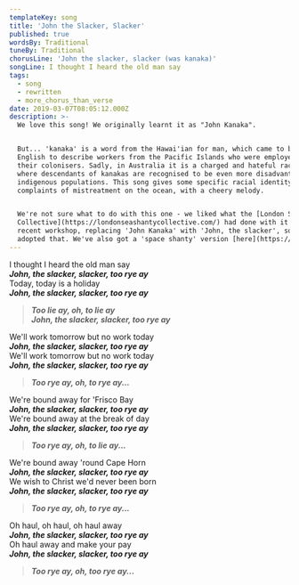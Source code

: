 ```yaml
---
templateKey: song
title: 'John the Slacker, Slacker'
published: true
wordsBy: Traditional
tuneBy: Traditional
chorusLine: 'John the slacker, slacker (was kanaka)'
songLine: I thought I heard the old man say
tags:
  - song
  - rewritten
  - more_chorus_than_verse
date: 2019-03-07T08:05:12.000Z
description: >-
  We love this song! We originally learnt it as "John Kanaka".


  But... 'kanaka' is a word from the Hawai'ian for man, which came to be used in
  English to describe workers from the Pacific Islands who were employed by
  their colonisers. Sadly, in Australia it is a charged and hateful racist term,
  where descendants of kanakas are recognised to be even more disadvantaged than
  indigenous populations. This song gives some specific racial identity to
  complaints of mistreatment on the ocean, with a cheery melody.


  We're not sure what to do with this one - we liked what the [London Sea Shanty
  Collective](https://londonseashantycollective.com/) had done with it at a
  recent workshop, replacing 'John Kanaka' with 'John, the slacker', so we've
  adopted that. We've also got a 'space shanty' version [here](https://www.auntieshanty.org/songs/ben-kenobi-nobi/) 
---
```

I thought I heard the old man say\
***John, the slacker, slacker, too rye ay***\
Today, today is a holiday\
***John, the slacker, slacker, too rye ay***

> ***Too lie ay, oh, to lie ay\
John, the slacker, slacker, too rye ay***

We'll work tomorrow but no work today\
***John, the slacker, slacker, too rye ay***\
We'll work tomorrow but no work today\
***John, the slacker, slacker, too rye ay***

> ***Too rye ay, oh, to rye ay...***

We're bound away for 'Frisco Bay\
***John, the slacker, slacker, too rye ay***\
We're bound away at the break of day\
***John, the slacker, slacker, too rye ay***

> ***Too rye ay, oh, to lie ay...***

We're bound away 'round Cape Horn\
***John, the slacker, slacker, too rye ay***\
We wish to Christ we'd never been born\
***John, the slacker, slacker, too rye ay***

> ***Too rye ay, oh, to rye ay...***

Oh haul, oh haul, oh haul away\
***John, the slacker, slacker, too rye ay***\
Oh haul away and make your pay\
***John, the slacker, slacker, too rye ay***

> ***Too rye ay, oh, too rye ay...***
